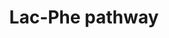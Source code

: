 ---
annotations:
- id: PW:0000002
  parent: classic metabolic pathway
  type: Pathway Ontology
  value: classic metabolic pathway
- id: PW:0000003
  parent: signaling pathway
  type: Pathway Ontology
  value: signaling pathway
- id: DOID:9970
  parent: disease of metabolism
  type: Disease Ontology
  value: obesity
authors:
- Egonw
- Eweitz
description: Mouse Lac-Phe pathway
last-edited: 2022-12-10
organisms:
- Mus musculus
redirect_from:
- /index.php/Pathway:WP5240
- /instance/WP5240
- /instance/WP5240_r124561
revision: r124561
schema-jsonld:
- '@context': https://schema.org/
  '@id': https://wikipathways.github.io/pathways/WP5240.html
  '@type': Dataset
  creator:
    '@type': Organization
    name: WikiPathways
  description: Mouse Lac-Phe pathway
  keywords:
  - (S)-lactate
  - ABCC5
  - CNDP2
  - L-phenylalanine
  - Lac-Phe
  license: CC0
  name: Lac-Phe pathway
seo: CreativeWork
title: Lac-Phe pathway
wpid: WP5240
---